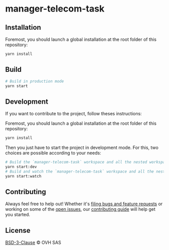 # manager-telecom-task

## Installation

Foremost, you should launch a global installation at the root folder of this repository:

```sh
yarn install
```

## Build

```sh
# Build in production mode
yarn start
```

## Development

If you want to contribute to the project, follow theses instructions:

Foremost, you should launch a global installation at the root folder of this repository:

```sh
yarn install
```

Then you just have to start the project in development mode. For this, two choices are possible according to your needs:

```sh
# Build the `manager-telecom-task` workspace and all the nested workspaces in development mode and watch only `manager-telecom-task` workspace
yarn start:dev
# Build and watch the `manager-telecom-task` workspace and all the nested workspaces in development mode
yarn start:watch
```

## Contributing

Always feel free to help out! Whether it's [filing bugs and feature requests](https://github.com/ovh-ux/manager/issues/new) or working on some of the [open issues](https://github.com/ovh-ux/manager/issues), our [contributing guide](https://github.com/ovh-ux/manager/blob/master/CONTRIBUTING.md) will help get you started.

## License

[BSD-3-Clause](LICENSE) © OVH SAS
